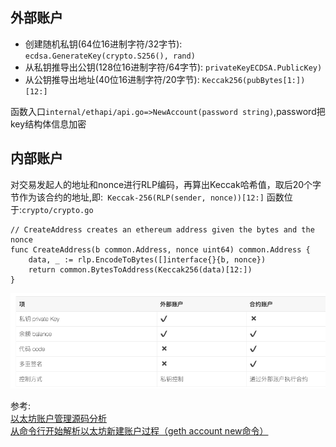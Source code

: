 


## 外部账户

* 创建随机私钥(64位16进制字符/32字节): `ecdsa.GenerateKey(crypto.S256(), rand)`
* 从私钥推导出公钥(128位16进制字符/64字节): `privateKeyECDSA.PublicKey)`
* 从公钥推导出地址(40位16进制字符/20字节): `Keccak256(pubBytes[1:])[12:]`

函数入口`internal/ethapi/api.go=>NewAccount(password string)`,password把key结构体信息加密

## 内部账户
对交易发起人的地址和nonce进行RLP编码，再算出Keccak哈希值，取后20个字节作为该合约的地址,即:`
Keccak-256(RLP(sender, nonce))[12:]`
函数位于:`crypto/crypto.go`
```
// CreateAddress creates an ethereum address given the bytes and the nonce
func CreateAddress(b common.Address, nonce uint64) common.Address {
	data, _ := rlp.EncodeToBytes([]interface{}{b, nonce})
	return common.BytesToAddress(Keccak256(data)[12:])
}
```

![account_diff](../../file/account_diff.png)


参考:   
[以太坊账户管理源码分析](https://blog.csdn.net/TurkeyCock/article/details/80429377)    
[从命令行开始解析以太坊新建账户过程（geth account new命令）](https://blog.csdn.net/jiang_xinxing/article/details/80289694)  